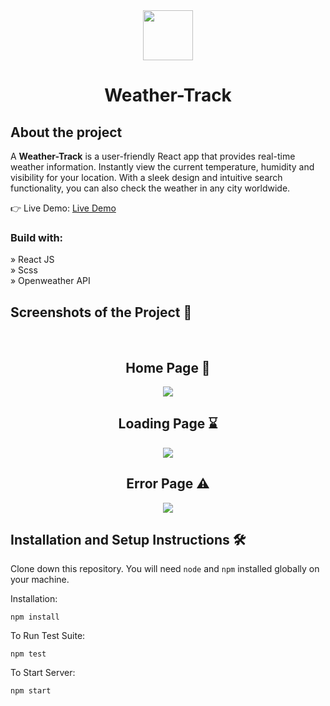 <div align='center'>
<img src='https://github.com/vaibhav1202dev/Weather-Track/assets/142654068/6ff56891-d78e-4ba5-915e-b2ea935401be'  height='80px' width='80px'/>
</div>
                
<div align='center'><h1>Weather-Track</h1></div>

<h2>About the project</h2>

  <p>A <b>Weather-Track</b> is a user-friendly React app that provides real-time weather information. Instantly view the current temperature, humidity and visibility for your location. With a sleek design and intuitive search functionality, you can also check the weather in any city worldwide.</p>

👉 Live Demo: <a href='https://weather-track-five.vercel.app/'>Live Demo</a>

<h3>Build with:</h3>

» React JS <br>
»  Scss <br>
»  Openweather API
<h2>Screenshots of the Project 📸</h2>
<br>
<h2 align='center'>Home Page 🏡</h2>

<div align='center'>
<img src='https://github.com/vaibhav1202dev/Weather-Track/assets/142654068/013a71d0-52a7-4141-bf48-b5519c4bb853'/>
</div>

<h2 align='center'>Loading Page ⌛</h2>

<div align='center'>
<img src='https://github.com/vaibhav1202dev/Weather-Track/assets/142654068/5a8afb4f-7881-4322-8656-c3b9fb58f184.png'/>
</div>

<h2 align='center'>Error Page ⚠️</h2>

<div align='center'>
<img src='https://github.com/vaibhav1202dev/Weather-Track/assets/142654068/18855bac-4576-48b0-8357-c9eeded8abaf.png'/>
</div>

## <h2> Installation and Setup Instructions 🛠️</h2>

Clone down this repository. You will need `node` and `npm` installed globally on your machine.  

Installation:

`npm install`  

To Run Test Suite:  

`npm test`  

To Start Server:

`npm start` 
